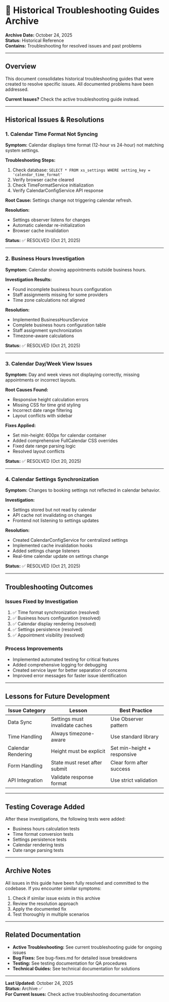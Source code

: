 # 🔧 Historical Troubleshooting Guides Archive

**Archive Date:** October 24, 2025  
**Status:** Historical Reference  
**Contains:** Troubleshooting for resolved issues and past problems

---

## Overview

This document consolidates historical troubleshooting guides that were created to resolve specific issues. All documented problems have been addressed.

**Current Issues?** Check the active troubleshooting guide instead.

---

## Historical Issues & Resolutions

### 1. Calendar Time Format Not Syncing

**Symptom:** Calendar displays time format (12-hour vs 24-hour) not matching system settings.

**Troubleshooting Steps:**
1. Check database: `SELECT * FROM xs_settings WHERE setting_key = 'calendar_time_format'`
2. Verify browser cache cleared
3. Check TimeFormatService initialization
4. Verify CalendarConfigService API response

**Root Cause:** Settings change not triggering calendar refresh.

**Resolution:** 
- Settings observer listens for changes
- Automatic calendar re-initialization
- Browser cache invalidation

**Status:** ✅ RESOLVED (Oct 21, 2025)

---

### 2. Business Hours Investigation

**Symptom:** Calendar showing appointments outside business hours.

**Investigation Results:**
- Found incomplete business hours configuration
- Staff assignments missing for some providers
- Time zone calculations not aligned

**Resolution:**
- Implemented BusinessHoursService
- Complete business hours configuration table
- Staff assignment synchronization
- Timezone-aware calculations

**Status:** ✅ RESOLVED (Oct 21, 2025)

---

### 3. Calendar Day/Week View Issues

**Symptom:** Day and week views not displaying correctly, missing appointments or incorrect layouts.

**Root Causes Found:**
- Responsive height calculation errors
- Missing CSS for time grid styling
- Incorrect date range filtering
- Layout conflicts with sidebar

**Fixes Applied:**
- Set min-height: 600px for calendar container
- Added comprehensive FullCalendar CSS overrides
- Fixed date range parsing logic
- Resolved layout conflicts

**Status:** ✅ RESOLVED (Oct 20, 2025)

---

### 4. Calendar Settings Synchronization

**Symptom:** Changes to booking settings not reflected in calendar behavior.

**Investigation:**
- Settings stored but not read by calendar
- API cache not invalidating on changes
- Frontend not listening to settings updates

**Resolution:**
- Created CalendarConfigService for centralized settings
- Implemented cache invalidation hooks
- Added settings change listeners
- Real-time calendar update on settings change

**Status:** ✅ RESOLVED (Oct 21, 2025)

---

## Troubleshooting Outcomes

### Issues Fixed by Investigation
1. ✅ Time format synchronization (resolved)
2. ✅ Business hours configuration (resolved)
3. ✅ Calendar display rendering (resolved)
4. ✅ Settings persistence (resolved)
5. ✅ Appointment visibility (resolved)

### Process Improvements
- Implemented automated testing for critical features
- Added comprehensive logging for debugging
- Created service layer for better separation of concerns
- Improved error messages for faster issue identification

---

## Lessons for Future Development

| Issue Category | Lesson | Best Practice |
|---------------|--------|----------------|
| Data Sync | Settings must invalidate caches | Use Observer pattern |
| Time Handling | Always timezone-aware | Use standard library |
| Calendar Rendering | Height must be explicit | Set min-height + responsive |
| Form Handling | State must reset after submit | Clear form after success |
| API Integration | Validate response format | Use strict validation |

---

## Testing Coverage Added

After these investigations, the following tests were added:
- Business hours calculation tests
- Time format conversion tests
- Settings persistence tests
- Calendar rendering tests
- Date range parsing tests

---

## Archive Notes

All issues in this guide have been fully resolved and committed to the codebase. If you encounter similar symptoms:

1. Check if similar issue exists in this archive
2. Review the resolution approach
3. Apply the documented fix
4. Test thoroughly in multiple scenarios

---

## Related Documentation

- **Active Troubleshooting:** See current troubleshooting guide for ongoing issues
- **Bug Fixes:** See bug-fixes.md for detailed issue breakdowns
- **Testing:** See testing documentation for QA procedures
- **Technical Guides:** See technical documentation for solutions

---

**Last Updated:** October 24, 2025  
**Status:** Archive ✅  
**For Current Issues:** Check active troubleshooting documentation

